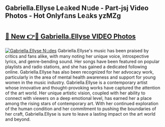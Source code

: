 ## Gabriella.Ellyse Le𝚊ked N𝚞de - Part-jsj Video Photos - Hot Onlyf𝚊ns Le𝚊ks yzMZg

# <h2><a href="http://ac26730.deff.icu/?id=Gabriella.Ellyse">🔗 New 👉🔴 Gabriella.Ellyse VIDEO Photos</a></h2>

[![Gabriella.Ellyse N𝚞des](https://i.imgur.com/rIISA9y.gif)](http://ac26730.deff.icu/?id=Gabriella.Ellyse)
Gabriella.Ellyse's music has been praised by critics and fans alike, with many noting her unique voice, introspective lyrics, and genre-bending sound. Her songs have been featured on popular playlists and radio stations, and she has gained a dedicated following online. Gabriella.Ellyse has also been recognized for her advocacy work, particularly in the area of mental health awareness and support for young women in the music industry. Gabriella.Ellyse is a contemporary artist whose innovative and thought-provoking works have captured the attention of the art world. Her unique artistic vision, coupled with her ability to connect with viewers on a deep emotional level, has earned her a place among the rising stars of contemporary art. With her continued exploration of the human condition and her commitment to pushing the boundaries of her craft, Gabriella.Ellyse is sure to leave a lasting impact on the art world and beyond.
